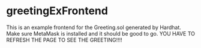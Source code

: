 # greetingExFrontend
This is an example frontend for the Greeting.sol generated by Hardhat. Make sure MetaMask is installed and it should be good to go. YOU HAVE TO REFRESH THE PAGE TO SEE THE GREETING!!!!

